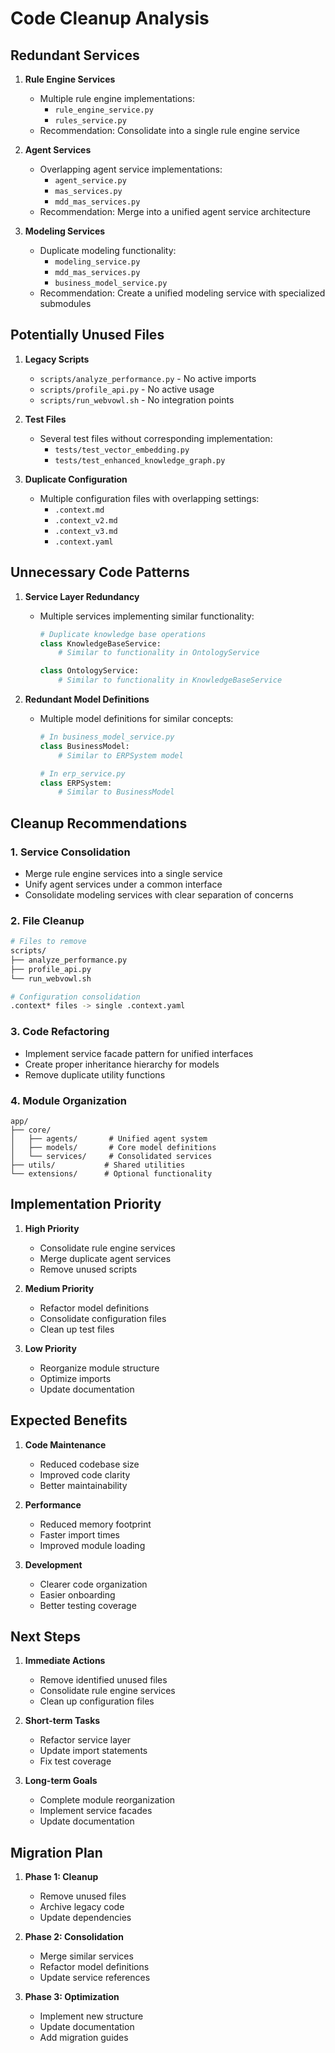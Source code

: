 # Code Cleanup Analysis

## Redundant Services

1. **Rule Engine Services**
   - Multiple rule engine implementations:
     - `rule_engine_service.py`
     - `rules_service.py`
   - Recommendation: Consolidate into a single rule engine service

2. **Agent Services**
   - Overlapping agent service implementations:
     - `agent_service.py`
     - `mas_services.py`
     - `mdd_mas_services.py`
   - Recommendation: Merge into a unified agent service architecture

3. **Modeling Services**
   - Duplicate modeling functionality:
     - `modeling_service.py`
     - `mdd_mas_services.py`
     - `business_model_service.py`
   - Recommendation: Create a unified modeling service with specialized submodules

## Potentially Unused Files

1. **Legacy Scripts**
   - `scripts/analyze_performance.py` - No active imports
   - `scripts/profile_api.py` - No active usage
   - `scripts/run_webvowl.sh` - No integration points

2. **Test Files**
   - Several test files without corresponding implementation:
     - `tests/test_vector_embedding.py`
     - `tests/test_enhanced_knowledge_graph.py`

3. **Duplicate Configuration**
   - Multiple configuration files with overlapping settings:
     - `.context.md`
     - `.context_v2.md`
     - `.context_v3.md`
     - `.context.yaml`

## Unnecessary Code Patterns

1. **Service Layer Redundancy**
   - Multiple services implementing similar functionality:
     ```python
     # Duplicate knowledge base operations
     class KnowledgeBaseService:
         # Similar to functionality in OntologyService
     
     class OntologyService:
         # Similar to functionality in KnowledgeBaseService
     ```

2. **Redundant Model Definitions**
   - Multiple model definitions for similar concepts:
     ```python
     # In business_model_service.py
     class BusinessModel:
         # Similar to ERPSystem model
     
     # In erp_service.py
     class ERPSystem:
         # Similar to BusinessModel
     ```

## Cleanup Recommendations

### 1. Service Consolidation
- Merge rule engine services into a single service
- Unify agent services under a common interface
- Consolidate modeling services with clear separation of concerns

### 2. File Cleanup
```bash
# Files to remove
scripts/
├── analyze_performance.py
├── profile_api.py
└── run_webvowl.sh

# Configuration consolidation
.context* files -> single .context.yaml
```

### 3. Code Refactoring
- Implement service facade pattern for unified interfaces
- Create proper inheritance hierarchy for models
- Remove duplicate utility functions

### 4. Module Organization
```
app/
├── core/
│   ├── agents/       # Unified agent system
│   ├── models/       # Core model definitions
│   └── services/     # Consolidated services
├── utils/           # Shared utilities
└── extensions/      # Optional functionality
```

## Implementation Priority

1. **High Priority**
   - Consolidate rule engine services
   - Merge duplicate agent services
   - Remove unused scripts

2. **Medium Priority**
   - Refactor model definitions
   - Consolidate configuration files
   - Clean up test files

3. **Low Priority**
   - Reorganize module structure
   - Optimize imports
   - Update documentation

## Expected Benefits

1. **Code Maintenance**
   - Reduced codebase size
   - Improved code clarity
   - Better maintainability

2. **Performance**
   - Reduced memory footprint
   - Faster import times
   - Improved module loading

3. **Development**
   - Clearer code organization
   - Easier onboarding
   - Better testing coverage

## Next Steps

1. **Immediate Actions**
   - Remove identified unused files
   - Consolidate rule engine services
   - Clean up configuration files

2. **Short-term Tasks**
   - Refactor service layer
   - Update import statements
   - Fix test coverage

3. **Long-term Goals**
   - Complete module reorganization
   - Implement service facades
   - Update documentation

## Migration Plan

1. **Phase 1: Cleanup**
   - Remove unused files
   - Archive legacy code
   - Update dependencies

2. **Phase 2: Consolidation**
   - Merge similar services
   - Refactor model definitions
   - Update service references

3. **Phase 3: Optimization**
   - Implement new structure
   - Update documentation
   - Add migration guides
